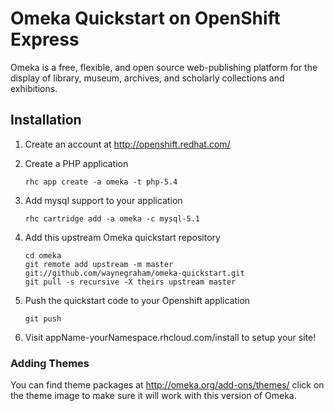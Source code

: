 # Omeka Quickstart on OpenShift Express #
Omeka is a free, flexible, and open source web-publishing platform for the display of library, museum, archives, and scholarly collections and exhibitions.

## Installation ##

1. Create an account at http://openshift.redhat.com/
 
1. Create a PHP application

    ```
    rhc app create -a omeka -t php-5.4
    ```

1. Add mysql support to your application
     
     ```
     rhc cartridge add -a omeka -c mysql-5.1
     ```

1. Add this upstream Omeka quickstart repository
     
     ```
     cd omeka
     git remote add upstream -m master git://github.com/waynegraham/omeka-quickstart.git
     git pull -s recursive -X theirs upstream master
     ```
1. Push the quickstart code to your Openshift application
     
     ```
     git push
     ```

1. Visit appName-yourNamespace.rhcloud.com/install to setup your site!

### Adding Themes ###
You can find theme packages at http://omeka.org/add-ons/themes/ 
click on the theme image to make sure it will work with this version of Omeka.

